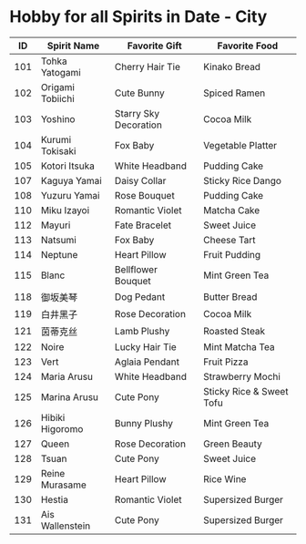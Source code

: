 # Hobby for all Spirits in Date - City

| ID  | Spirit Name      | Favorite Gift         | Favorite Food            |
| --- | ---------------- | --------------------- | ------------------------ |
| 101 | Tohka Yatogami   | Cherry Hair Tie       | Kinako Bread             |
| 102 | Origami Tobiichi | Cute Bunny            | Spiced Ramen             |
| 103 | Yoshino          | Starry Sky Decoration | Cocoa Milk               |
| 104 | Kurumi Tokisaki  | Fox Baby              | Vegetable Platter        |
| 105 | Kotori Itsuka    | White Headband        | Pudding Cake             |
| 107 | Kaguya Yamai     | Daisy Collar          | Sticky Rice Dango        |
| 108 | Yuzuru Yamai     | Rose Bouquet          | Pudding Cake             |
| 110 | Miku Izayoi      | Romantic Violet       | Matcha Cake              |
| 112 | Mayuri           | Fate Bracelet         | Sweet Juice              |
| 113 | Natsumi          | Fox Baby              | Cheese Tart              |
| 114 | Neptune          | Heart Pillow          | Fruit Pudding            |
| 115 | Blanc            | Bellflower Bouquet    | Mint Green Tea           |
| 118 | 御坂美琴         | Dog Pedant            | Butter Bread             |
| 119 | 白井黑子         | Rose Decoration       | Cocoa Milk               |
| 121 | 茵蒂克丝         | Lamb Plushy           | Roasted Steak            |
| 122 | Noire            | Lucky Hair Tie        | Mint Matcha Tea          |
| 123 | Vert             | Aglaia Pendant        | Fruit Pizza              |
| 124 | Maria Arusu      | White Headband        | Strawberry Mochi         |
| 125 | Marina Arusu     | Cute Pony             | Sticky Rice & Sweet Tofu |
| 126 | Hibiki Higoromo  | Bunny Plushy          | Mint Green Tea           |
| 127 | Queen            | Rose Decoration       | Green Beauty             |
| 128 | Tsuan            | Cute Pony             | Sweet Juice              |
| 129 | Reine Murasame   | Heart Pillow          | Rice Wine                |
| 130 | Hestia           | Romantic Violet       | Supersized Burger        |
| 131 | Ais Wallenstein  | Cute Pony             | Supersized Burger        |
